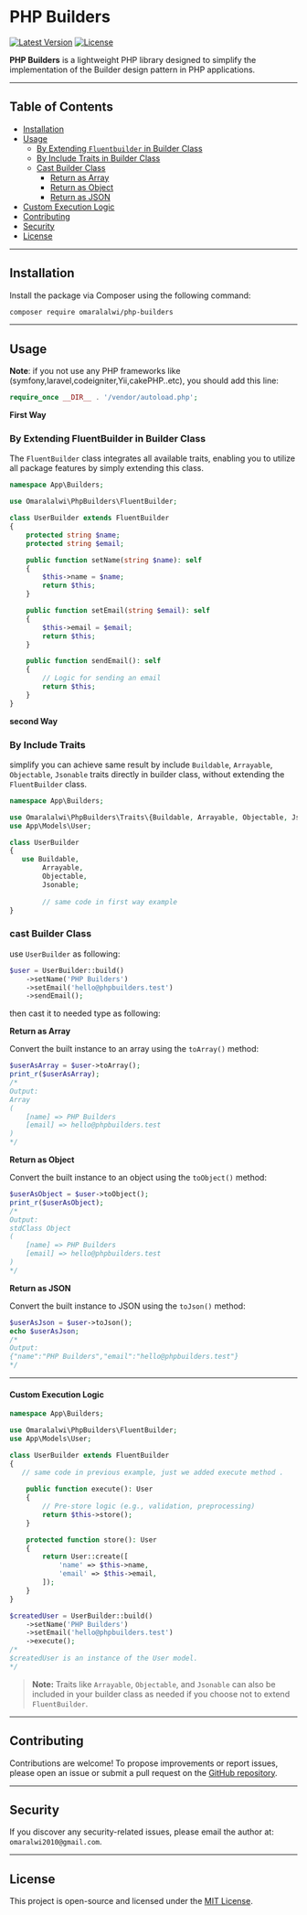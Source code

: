 # PHP Builders

[![Latest Version](https://img.shields.io/github/release/omaralalwi/php-builders.svg?style=flat-square)](https://github.com/omaralalwi/php-builders/releases)
[![License](https://img.shields.io/badge/license-MIT-brightgreen.svg)](https://opensource.org/licenses/MIT)

**PHP Builders** is a lightweight PHP library designed to simplify the implementation of the Builder design pattern in PHP applications. 

---

## Table of Contents

- [Installation](#installation)
- [Usage](#usage)
  - [By Extending `Fluentbuilder` in Builder Class](#by-extending-fluentbuilder-in-builder-class)
  - [By Include Traits in Builder Class](#by-include-traits)
  - [Cast Builder Class](#cast-builder-class)
    - [Return as Array](#return-as-array)
    - [Return as Object](#return-as-object)
    - [Return as JSON](#return-as-json)
- [Custom Execution Logic](#custom-execution-logic)
- [Contributing](#contributing)
- [Security](#security)
- [License](#license)

---

## Installation

Install the package via Composer using the following command:

```bash
composer require omaralalwi/php-builders
```

---

## Usage

**Note**: if you not use any PHP frameworks like (symfony,laravel,codeigniter,Yii,cakePHP..etc), you should add this line:

```php
require_once __DIR__ . '/vendor/autoload.php';
```

**First Way**

### By Extending FluentBuilder in Builder Class

The `FluentBuilder` class integrates all available traits, enabling you to utilize all package features by simply extending this class.

```php
namespace App\Builders;

use Omaralalwi\PhpBuilders\FluentBuilder;

class UserBuilder extends FluentBuilder
{
    protected string $name;
    protected string $email;

    public function setName(string $name): self
    {
        $this->name = $name;
        return $this;
    }

    public function setEmail(string $email): self
    {
        $this->email = $email;
        return $this;
    }

    public function sendEmail(): self
    {
        // Logic for sending an email
        return $this;
    }
}
```

**second Way**

### By Include Traits

simplify you can achieve same result by include `Buildable`, `Arrayable`, `Objectable`, `Jsonable` traits directly in builder class, without extending the `FluentBuilder` class.

```php
namespace App\Builders;

use Omaralalwi\PhpBuilders\Traits\{Buildable, Arrayable, Objectable, Jsonable};
use App\Models\User;

class UserBuilder
{
   use Buildable,
        Arrayable,
        Objectable,
        Jsonable;
        
        // same code in first way example
}
```

### cast Builder Class

use `UserBuilder` as following:

```php
$user = UserBuilder::build()
    ->setName('PHP Builders')
    ->setEmail('hello@phpbuilders.test')
    ->sendEmail();
```
then cast it to needed type as following:

**Return as Array**

Convert the built instance to an array using the `toArray()` method:

```php
$userAsArray = $user->toArray();
print_r($userAsArray);
/*
Output:
Array
(
    [name] => PHP Builders
    [email] => hello@phpbuilders.test
)
*/
```

**Return as Object**

Convert the built instance to an object using the `toObject()` method:

```php
$userAsObject = $user->toObject();
print_r($userAsObject);
/*
Output:
stdClass Object
(
    [name] => PHP Builders
    [email] => hello@phpbuilders.test
)
*/
```

**Return as JSON**

Convert the built instance to JSON using the `toJson()` method:

```php
$userAsJson = $user->toJson();
echo $userAsJson;
/*
Output:
{"name":"PHP Builders","email":"hello@phpbuilders.test"}
*/
```

---

#### Custom Execution Logic

```php
namespace App\Builders;

use Omaralalwi\PhpBuilders\FluentBuilder;
use App\Models\User;

class UserBuilder extends FluentBuilder
{
   // same code in previous example, just we added execute method .
   
    public function execute(): User
    {
        // Pre-store logic (e.g., validation, preprocessing)
        return $this->store();
    }

    protected function store(): User
    {
        return User::create([
            'name' => $this->name,
            'email' => $this->email,
        ]);
    }
}
```

```php
$createdUser = UserBuilder::build()
    ->setName('PHP Builders')
    ->setEmail('hello@phpbuilders.test')
    ->execute();
/*
$createdUser is an instance of the User model.
*/
```

> **Note:** Traits like `Arrayable`, `Objectable`, and `Jsonable` can also be included in your builder class as needed if you choose not to extend `FluentBuilder`.

---

## Contributing

Contributions are welcome! To propose improvements or report issues, please open an issue or submit a pull request on the [GitHub repository](https://github.com/omaralalwi/php-builders).

---

## Security

If you discover any security-related issues, please email the author at: `omaralwi2010@gmail.com`.

---

## License

This project is open-source and licensed under the [MIT License](LICENSE).


